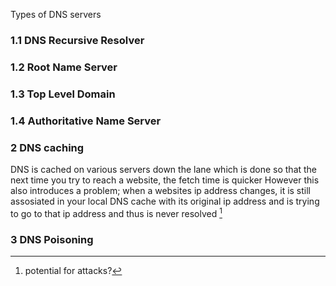 Types of DNS servers 

### 1.1 DNS Recursive Resolver 
### 1.2 Root Name Server 
### 1.3 Top Level Domain 
### 1.4 Authoritative Name Server



### 2 DNS caching 
DNS is cached on various servers down the lane which is done so that the next time you try to reach a website, the fetch time is quicker
However this also introduces a problem; when a websites ip address changes, it is still assosiated in your local DNS cache with its original ip address and is trying to go to that ip address and thus is never resolved [^1]


### 3 DNS Poisoning










[^1]: potential for attacks? 